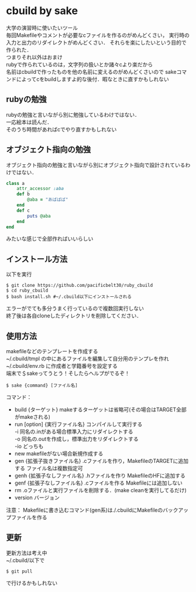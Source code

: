 # cbuild by sake
大学の演習時に使いたいツール  
毎回Makefileやコメントが必要なcファイルを作るのがめんどくさい，
実行時の入力と出力のリダイレクトがめんどくさい．
それらを楽にしたいという目的で作られた．  
つまりそれ以外はおまけ  
rubyで作られているのは，文字列の扱いとか諸々cより楽だから  
名前はcbuildで作ったものを他の名前に変えるのがめんどくさいので
sakeコマンドによってcをbuildしますよ的な後付．暇なときに直すかもしれない
## rubyの勉強
rubyの勉強と言いながら別に勉強しているわけではない．  
一応絵本は読んだ．  
そのうち時間があればcでやり直すかもしれない
## オブジェクト指向の勉強
オブジェクト指向の勉強と言いながら別にオブジェクト指向で設計されているわけではない．
```ruby
class a
    attr_accessor :aba
    def b
        @aba = "あばばば"
    end
    def c
        puts @aba
    end
end
```
みたいな感じで全部作ればいいらしい
## インストール方法
以下を実行
```shell
$ git clone https://github.com/pacificbelt30/ruby_cbuild
$ cd ruby_cbuild
$ bash install.sh #~/.cbuild以下にインストールされる
```
エラーがでても多分うまく行っているので複数回実行しない  
終了後は各自cloneしたディレクトリを削除してください．  
## 使用方法
makefileなどのテンプレートを作成する  
~/.cbuild/tmpl の中にあるファイルを編集して自分用のテンプレを作れ  
~/.cbuild/env.rb に作成者と学籍番号を設定する  
端末で＄sakeってうとう！そしたらヘルプがでるぞ！  
```
$ sake {command} [ファイル名] 
``` 

コマンド：  
  * build {ターゲット} makeするターゲットは省略可(その場合はTARGET全部がmakeされる)  
  * run   [option] {実行ファイル名} コンパイルして実行する   
      -i 同名の.inがある場合標準入力にリダイレクトする  
      -o 同名の.outを作成し，標準出力をリダイレクトする  
      -io どっちも  
  * new   makefileがない場合新規作成する  
  * gen   {拡張子抜きファイル名} .cファイルを作り，MakefileのTARGETに追加する ファイル名は複数指定可  
  * genh {拡張子なしファイル名} .hファイルを作り MakefileのHFに追加する   
  * genf {拡張子なしファイル名} .cファイルを作る Makefileには追加しない  
  * rm .oファイルと実行ファイルを削除する．(make cleanを実行してるだけ)  
  * version バージョン  

注意：
  Makefileに書き込むコマンド(gen系)は./.cbuildにMakefileのバックアップファイルを作る
  
## 更新
更新方法は考え中  
~/.cbuild/以下で
```
$ git pull 
```
で行けるかもしれない
